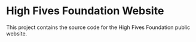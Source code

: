 High Fives Foundation Website
===================
This project contains the source code for the High Fives Foundation public website.
